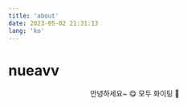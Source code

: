 ```yaml
---
title: 'about'
date: 2023-05-02 21:31:13
lang: 'ko'
---
```


# nueavv

<div align="center">

안녕하세요~ 😋
모두 화이팅 🙌

</div>
